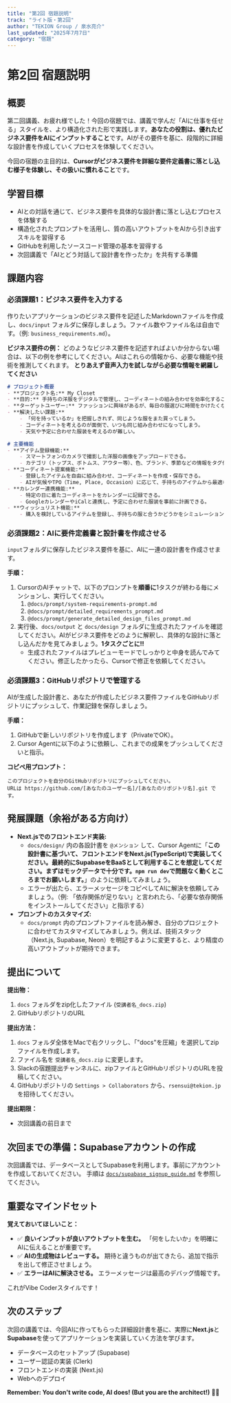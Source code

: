 ```yaml
---
title: "第2回 宿題説明"
track: "ライト版・第2回"
author: "TEKION Group / 泉水亮介"
last_updated: "2025年7月7日"
category: "宿題"
---
```


# 第2回 宿題説明

## 概要
第二回講義、お疲れ様でした！今回の宿題では、講義で学んだ「AIに仕事を任せる」スタイルを、より構造化された形で実践します。**あなたの役割は、優れたビジネス要件をAIにインプットすること**です。AIがその要件を基に、段階的に詳細な設計書を作成していくプロセスを体験してください。

今回の宿題の主目的は、**Cursorがビジネス要件を詳細な要件定義書に落とし込む様子を体験し、その扱いに慣れること**です。

## 学習目標
- AIとの対話を通じて、ビジネス要件を具体的な設計書に落とし込むプロセスを体験する
- 構造化されたプロンプトを活用し、質の高いアウトプットをAIから引き出すスキルを習得する
- GitHubを利用したソースコード管理の基本を習得する
- 次回講義で「AIとどう対話して設計書を作ったか」を共有する準備

## 課題内容

### 必須課題1：ビジネス要件を入力する
作りたいアプリケーションのビジネス要件を記述したMarkdownファイルを作成し、`docs/input` フォルダに保存しましょう。ファイル数やファイル名は自由です。（例: `business_requirements.md`）。

**ビジネス要件の例：**
どのようなビジネス要件を記述すればよいか分からない場合は、以下の例を参考にしてください。AIはこれらの情報から、必要な機能や技術を推測してくれます。
**とりあえず音声入力を試しながら必要な情報を網羅してください**

```markdown
# プロジェクト概要
- **プロジェクト名:** My Closet
- **目的:** 手持ちの洋服をデジタルで管理し、コーディネートの組み合わせを効率化することで、毎日の服選びの時間を短縮し、手持ちアイテムの活用を最大化する。
- **ターゲットユーザー:** ファッションに興味があるが、毎日の服選びに時間をかけたくない20代〜40代の男女。
- **解決したい課題:**
    - 「何を持っているか」を把握しきれず、同じような服をまた買ってしまう。
    - コーディネートを考えるのが面倒で、いつも同じ組み合わせになってしまう。
    - 天気や予定に合わせた服装を考えるのが難しい。

# 主要機能
- **アイテム登録機能:**
    - スマートフォンのカメラで撮影した洋服の画像をアップロードできる。
    - カテゴリ（トップス、ボトムス、アウター等）、色、ブランド、季節などの情報をタグ付けできる。
- **コーディネート提案機能:**
    - 登録したアイテムを自由に組み合わせ、コーディネートを作成・保存できる。
    - AIが気候やTPO（Time, Place, Occasion）に応じて、手持ちのアイテムから最適なコーディネートを提案する。
- **カレンダー連携機能:**
    - 特定の日に着たコーディネートをカレンダーに記録できる。
    - GoogleカレンダーやiCalと連携し、予定に合わせた服装を事前に計画できる。
- **ウィッシュリスト機能:**
    - 購入を検討しているアイテムを登録し、手持ちの服と合うかどうかをシミュレーションできる。
```

### 必須課題2：AIに要件定義書と設計書を作成させる
`input`フォルダに保存したビジネス要件を基に、AIに一連の設計書を作成させます。

**手順：**
1.  CursorのAIチャットで、以下のプロンプトを**順番に**1タスクが終わる毎にメンションし、実行してください。
    1.  `@docs/prompt/system-requirements-prompt.md`
    2.  `@docs/prompt/detailed_requirements_prompt.md`
    3.  `@docs/prompt/generate_detailed_design_files_prompt.md`
2.  実行後、`docs/output` と `docs/design` フォルダに生成されたファイルを確認してください。AIがビジネス要件をどのように解釈し、具体的な設計に落とし込んだかを見てみましょう。**1タスクごとに!!**
    - 生成されたファイルはプレビューモードでしっかりと中身を読んでみてください。修正したかったら、Cursorで修正を依頼してください。

### 必須課題3：GitHubリポジトリで管理する
AIが生成した設計書と、あなたが作成したビジネス要件ファイルをGitHubリポジトリにプッシュして、作業記録を保存しましょう。

**手順：**
1.  GitHubで新しいリポジトリを作成します（PrivateでOK）。
2.  Cursor Agentに以下のように依頼し、これまでの成果をプッシュしてくださいと指示。

**コピペ用プロンプト：**
```
このプロジェクトを自分のGitHubリポジトリにプッシュしてください。
URLは https://github.com/[あなたのユーザー名]/[あなたのリポジトリ名].git です。
```

## 発展課題（余裕がある方向け）
- **Next.jsでのフロントエンド実装:**
    - `docs/design/` 内の各設計書を `@メンション` して、Cursor Agentに「**この設計書に基づいて、フロントエンドをNext.js(TypeScript)で実装してください。最終的にSupabaseをBaaSとして利用することを想定してください。まずはモックデータで十分です。`npm run dev`で問題なく動くところまでお願いします。**」のように依頼してみましょう。
    - エラーが出たら、エラーメッセージをコピペしてAIに解決を依頼してみましょう。（例: 「依存関係が足りない」と言われたら、「必要な依存関係をインストールしてください」と指示する）
- **プロンプトのカスタマイズ:**
    - `docs/prompt` 内のプロンプトファイルを読み解き、自分のプロジェクトに合わせてカスタマイズしてみましょう。例えば、技術スタック（Next.js, Supabase, Neon）を明記するように変更すると、より精度の高いアウトプットが期待できます。

## 提出について

**提出物：**
1.  `docs` フォルダをzip化したファイル (`受講者名_docs.zip`)
2.  GitHubリポジトリのURL

**提出方法：**
1.  `docs` フォルダ全体をMacで右クリックし、「"docs"を圧縮」を選択してzipファイルを作成します。
2.  ファイル名を `受講者名_docs.zip` に変更します。
3.  Slackの宿題提出チャンネルに、zipファイルとGitHubリポジトリのURLを投稿してください。
4.  GitHubリポジトリの `Settings > Collaborators` から、`rsensui@tekion.jp` を招待してください。

**提出期限：**
- 次回講義の前日まで

## 次回までの準備：Supabaseアカウントの作成
次回講義では、データベースとしてSupabaseを利用します。事前にアカウントを作成しておいてください。
手順は [`docs/supabase_signup_guide.md`](./supabase_signup_guide.md) を参照してください。

## 重要なマインドセット

**覚えておいてほしいこと：**
- ✅ **良いインプットが良いアウトプットを生む。** 「何をしたいか」を明確にAIに伝えることが重要です。
- ✅ **AIの生成物はレビューする。** 期待と違うものが出てきたら、追加で指示を出して修正させましょう。
- ✅ **エラーはAIに解決させる。** エラーメッセージは最高のデバッグ情報です。

これがVibe Coderスタイルです！

## 次のステップ
次回の講義では、今回AIに作ってもらった詳細設計書を基に、実際に**Next.js**と**Supabase**を使ってアプリケーションを実装していく方法を学びます。
- データベースのセットアップ (Supabase)
- ユーザー認証の実装 (Clerk)
- フロントエンドの実装 (Next.js)
- Webへのデプロイ

**Remember: You don't write code, AI does! (But you are the architect!)** 🤖✨